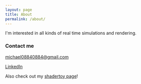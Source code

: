 ```yaml
---
layout: page
title: About
permalink: /about/
---
```


I'm interested in all kinds of real time simulations and rendering.

### Contact me

[michael08840884@gmail.com](mailto:michael08840884@gmail.com)

[LinkedIn](linkedin.com/in/mykhailo-moroz-86847a1b4)

Also check out my [shadertoy page](https://www.shadertoy.com/user/michael0884)!